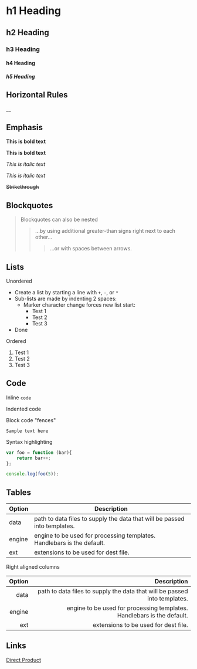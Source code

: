 # h1 Heading
## h2 Heading
### h3 Heading
#### h4 Heading
##### h5 Heading

## Horizontal Rules

__

## Emphasis

**This is bold text**

__This is bold text__

*This is italic text*

_This is italic text_

~~Strikethrough~~

## Blockquotes

> Blockquotes can also be nested
>> ...by using additional greater-than signs right next to each other...
> > > ...or with spaces between arrows.

## Lists

Unordered
+ Create a list by starting a line with `+`, `-`, or `*`
+ Sub-lists are made by indenting 2 spaces:
    - Marker character change forces new list start:
      * Test 1
      + Test 2
      - Test 3
+ Done

Ordered

1. Test 1
2. Test 2
3. Test 3

## Code

Inline `code`

Indented code

Block code "fences"

```
Sample text here
```

Syntax highlighting

``` js
var foo = function (bar){
    return bar++;
};

console.log(foo(5));
```

## Tables

| Option | Description |
| ------ | ----------- |
| data   | path to data files to supply the data that will be passed into templates. |
| engine | engine to be used for processing templates. Handlebars is the default. |
| ext    | extensions to be used for dest file. |

Right aligned columns

| Option | Description |
| ------:| -----------:|
| data   | path to data files to supply the data that will be passed into templates. |
| engine | engine to be used for processing templates. Handlebars is the default. |
| ext    | extensions to be used for dest file. |


## Links
[Direct Product](/product.pdf)

